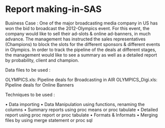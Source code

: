 # Report making-in-SAS

Business Case :
One of the major broadcasting media company in US has won the bid to broadcast the 2012-Olympics event. For this event, the company would like to sell their ad-slots & online ad-banners, in much advance. The management has instructed the sales representatives (Champions) to
block the slots for the different sponsors & different events in Olympics. In order to track the pipeline of the deals at different stages, the management would like to see a summary as well as a detailed report by probability, client and champion.

Data files to be used : 

OLYMPICS.xls: Pipeline deals for Broadcasting in AIR
OLYMPICS_Digi.xls: Pipeline deals for Online Banners


Techniques to be used : 

• Data importing
• Data Manipulation using functions, renaming the columns
• Summary reports using proc means or proc tabulate
• Detailed report using proc report or proc tabulate
• Formats & Informats
• Merging files by using merge statement or proc sql
